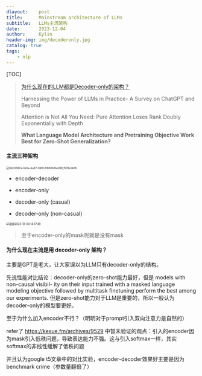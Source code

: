 ```yaml
---
dlayout:    post
title:      Mainstream architecture of LLMs
subtitle:   LLMs主流架构
date:       2023-12-04
author:     Kylin
header-img: img/decoderonly.jpg
catalog: true
tags:
    - nlp
---
```




[TOC]



> [为什么现在的LLM都是Decoder-only的架构？](https://kexue.fm/archives/9529)
>
> Harnessing the Power of LLMs in Practice- A Survey on ChatGPT and Beyond
>
> Attention is Not All You Need: Pure Attention Loses Rank Doubly Exponentially with Depth
>
> **What Language Model Architecture and Pretraining Objective Work Best for Zero-Shot Generalization?**



#### 主流三种架构

<img src="http://kylinhub.oss-cn-shanghai.aliyuncs.com/uPic/6dc8387a-0a5a-4a87-89f6-f1688fd5ed99_1578x1436.webp" alt="6dc8387a-0a5a-4a87-89f6-f1688fd5ed99_1578x1436" style="zoom:50%;" />

- encoder-decoder

- encoder-only

- decoder-only (casual)

- decoder-only (non-casual)

<img src="http://kylinhub.oss-cn-shanghai.aliyuncs.com/uPic/%E6%88%AA%E5%B1%8F2023-12-04%2014.57.49.png" alt="截屏2023-12-04 14.57.49" style="zoom:50%;" />

> 至于encoder-only的mask呢就是没有mask



#### 为什么现在主流是用 decoder-only 架构？

主要是GPT是老大，让大家误以为LLM只有decoder-only的结构。

先说性能对比结论：decoder-only的zero-shot能力最好，但是 models with non-causal visibil- ity on their input trained with a masked language modeling objective followed by multitask finetuning perform the best among our experiments. 但是zero-shot能力对于LLM是重要的，所以一般认为decoder-only的模型要更好。

至于为什么加入encoder不行？（明明对于prompt引入双向注意力是自然的）

refer了 https://kexue.fm/archives/9529 中暂未验证的观点：引入的encoder因为mask引入低秩问题，导致表达能力不强。这与引入softmax一样，其实softmax的非线性缓解了低秩问题

并且认为google t5文章中的对比实验，encoder-decoder效果好主要是因为benchmark crime（参数量翻倍了）

